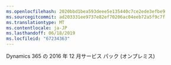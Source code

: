 ```yaml
---
ms.openlocfilehash: 2020bbd1bea593deee5e135440c7ce2ede3efbe9
ms.sourcegitcommit: ad203331ee9737e82ef70206ac04eeb72a5f9c7f
ms.translationtype: MT
ms.contentlocale: ja-JP
ms.lasthandoff: 06/18/2019
ms.locfileid: "67234363"
---
```

Dynamics 365 の 2016 年 12 月サービス パック (オンプレミス)